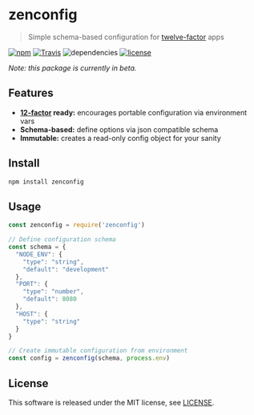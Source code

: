 # zenconfig

> Simple schema-based configuration for [twelve-factor](https://12factor.net) apps

[![npm](https://img.shields.io/npm/v/zenconfig.svg?maxAge=2592000&style=flat-square)](https://www.npmjs.com/package/zenconfig)
[![Travis](https://img.shields.io/travis/michaelhue/zenconfig.svg?maxAge=2592000&style=flat-square)](https://travis-ci.org/michaelhue/zenconfig)
![dependencies](https://img.shields.io/david/michaelhue/zenconfig.svg?maxAge=2592000?style=flat-square)
[![license](https://img.shields.io/github/license/michaelhue/zenconfig.svg?maxAge=2592000&style=flat-square)](./LICENSE)

_Note: this package is currently in beta._


## Features

- **[12-factor](https://12factor.net/config) ready:** encourages portable configuration via environment vars
- **Schema-based:** define options via json compatible schema
- **Immutable:** creates a read-only config object for your sanity 


## Install

```bash
npm install zenconfig
```


## Usage

```js
const zenconfig = require('zenconfig')

// Define configuration schema
const schema = {
  "NODE_ENV": {
    "type": "string",
    "default": "development"
  },
  "PORT": {
    "type": "number",
    "default": 8080
  },
  "HOST": {
    "type": "string"
  }
}

// Create immutable configuration from environment
const config = zenconfig(schema, process.env)
```


## License

This software is released under the MIT license, see [LICENSE](./LICENSE).
